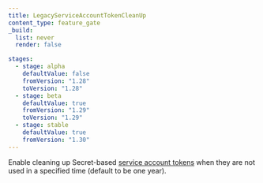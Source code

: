 ```yaml
---
title: LegacyServiceAccountTokenCleanUp
content_type: feature_gate
_build:
  list: never
  render: false

stages:
  - stage: alpha
    defaultValue: false
    fromVersion: "1.28"
    toVersion: "1.28"
  - stage: beta
    defaultValue: true
    fromVersion: "1.29"
    toVersion: "1.29"
  - stage: stable
    defaultValue: true
    fromVersion: "1.30" 
---
```

Enable cleaning up Secret-based
[service account tokens](/docs/concepts/security/service-accounts/#get-a-token)
when they are not used in a specified time (default to be one year).
